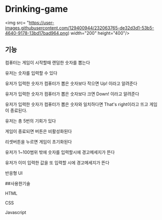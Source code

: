 # Drinking-game

<img src= "https://user-images.githubusercontent.com/129400944/232063765-de32d3d1-53b5-4640-9178-13bd17bad964.png)
width="200" height="400"/>
                        
## 기능
                        
컴퓨터는 게임이 시작할때 랜덤한 숫자를 뽑는다
                                               
유저는 숫자를 입력할 수 있다
                                          
유저가 입력한 숫자가 컴퓨터가 뽑은 숫자보다 작으면 Up! 이라고 알려준다
                                              
유저가 입력한 숫자가 컴퓨터가 뽑은 숫자보다 크면 Down! 이라고 알려준다
                                             
유저가 입력한 숫자가 컴퓨터가 뽑은 숫자와 일치하다면 That's right이라고 뜨고 게임이 종료된다.
                                           
유저는 총 5번의 기회가 있다
                                            
게임이 종료되면 버튼은 비활성화된다
                                            
리셋버튼을 누르면 게임이 초기화된다
                                              
유저가 1~100범위 밖에 숫자를 입력할시에 경고메세지가 뜬다
                                              
유저가 이미 입력한 값을 또 입력할 시에 경고메세지가 뜬다
                                             
반응형 UI               
                        
##사용한기술
                        
HTML
                        
CSS
                        
Javascript                        

